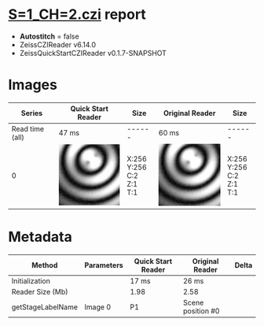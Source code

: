 # [S=1_CH=2.czi](https://zenodo.org/record/7015307/files/S%3D1_CH%3D2.czi) report
 - **Autostitch** = false
 - ZeissCZIReader v6.14.0
 - ZeissQuickStartCZIReader v0.1.7-SNAPSHOT

# Images 

| Series            | Quick Start Reader | Size | Original Reader | Size |
|-------------------|--------------------|------|-----------------|------|
| Read time (all)   |47 ms|------|60 ms|------|
|0|![S=1_CH=2.quick_true.flat_true.stitch_false.series_0.jpg](S=1_CH=2/S=1_CH=2.quick_true.flat_true.stitch_false.series_0.jpg)|X:256<br>Y:256<br>C:2<br>Z:1<br>T:1|![S=1_CH=2.quick_false.flat_true.stitch_false.series_0.jpg](S=1_CH=2/S=1_CH=2.quick_false.flat_true.stitch_false.series_0.jpg)|X:256<br>Y:256<br>C:2<br>Z:1<br>T:1|

# Metadata

|  Method            | Parameters       | Quick Start Reader | Original Reader | Delta  |
| -------------------|------------------|--------------------|-----------------|------- |
| Initialization     |                  |17 ms|26 ms|        |
| Reader Size (Mb)     |                  |1.98|2.58|        |
| getStageLabelName| Image 0 | P1| Scene position #0| |

